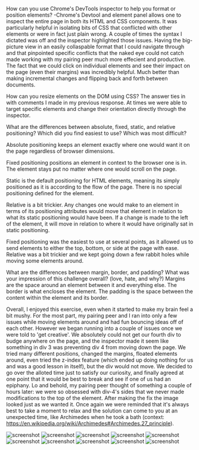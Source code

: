 How can you use Chrome's DevTools inspector to help you format or position elements?
-Chrome's Devtool and element panel allows one to inspect the entire page in both its HTML and CSS components. It was particularly helpful in isolating bits of CSS that conflicted with other elements or were in fact just plain wrong. A couple of times the syntax I dictated was off and the inspector highlighted those issues. Having the big-picture view in an easily collaspable format that I could navigate through and that pinpointed specific conflicts that the naked eye could not catch made working with my pairing peer much more effecient and productive. The fact that we could click on individual elements and see their impact on the page (even their margins) was incredibly helpful. Much better than making incremental changes and flipping back and forth between documents. 

How can you resize elements on the DOM using CSS?
The answer ties in with comments I made in my previous response. At times we were able to target specific elements and change their orientation directly through the inspector. 

What are the differences between absolute, fixed, static, and relative positioning? Which did you find easiest to use? Which was most difficult?

Absolute positioning keeps an element exactly where one would want it on the page regardless of browser dimensions.  

Fixed positioning positions an element in context to the browser one is in. The element stays put no matter where one would scroll on the page.

Static is the default positioning for HTML elements, meaning its simply positioned as it is according to the flow of the page. There is no special positioning defined for the element.

Relative is a bit trickier. Any changes one would make to an element in terms of its positioning attributes would move that element in relation to what its static positioning would have been. If a change is made to the left of the element, it will move in relation to where it would have originally sat in static positioning.

Fixed positioning was the easiest to use at several points, as it allowed us to send elements to either the top, bottom, or side at the page with ease. Relative was a bit trickier and we kept going down a few rabbit holes while moving some elements around. 


What are the differences between margin, border, and padding?
What was your impression of this challenge overall? (love, hate, and why?)
Margins are the space around an element between it and everything else. The border is what encloses the element. The padding is the space between the content within the element and its border. 

Overall, I enjoyed this exercise, even when it started to make my brain feel a bit mushy. For the most part, my pairing peer and I ran into only a few issues while moving elements around and had fun bouncing ideas off of each other. However we began running into a couple of issues once we were told to 'get creative'. We absolutely could not get our fourth div to budge anywhere on the page, and the inspector made it seem like something in div 3 was preventing div 4 from moving down the page. We tried many different positions, changed the margins, floated elements around, even tried the z-index feature (which ended up doing nothing for us and was a good lesson in itself), but the div would not move. We decided to go over the alloted time just to satisfy our curiosity, and finally agreed at one point that it would be best to break and see if one of us had an epiphany. Lo and behold, my pairing peer thought of something a couple of hours later: we were so obsessed with div-4's sides that we never made modifications to the top of the element. After making the fix the image looked just as we wanted it. Once again we were reminded that it's always best to take a moment to relax and the solution can come to you at an unexpected time, like Archimedes when he took a bath (context: https://en.wikipedia.org/wiki/Archimedes#Archimedes.27_principle).

![screenshot](imgs/1.png)
![screenshot](imgs/2.png)
![screenshot](imgs/3.png)
![screenshot](imgs/4.png)
![screenshot](imgs/5.png)
![screenshot](imgs/6.png)
![screenshot](imgs/7.png)
![screenshot](imgs/8.png)
![screenshot](imgs/9.png)
![screenshot](imgs/9.1.png)